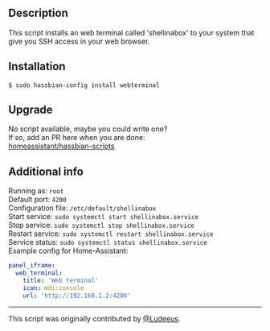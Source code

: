 ## Description
This script installs an web terminal called 'shellinabox' to your system that give you SSH access in your web browser.

## Installation
```
$ sudo hassbian-config install webterminal
```

## Upgrade
No script available, maybe you could write one?  
If so, add an PR here when you are done:  
[homeassistant/hassbian-scripts](https://github.com/home-assistant/hassbian-scripts/pulls)

## Additional info
Running as: `root`  
Default port: `4200`  
Configuration file: `/etc/default/shellinabox`  
Start service: `sudo systemctl start shellinabox.service`  
Stop service: `sudo systemctl stop shellinabox.service`  
Restart service: `sudo systemctl restart shellinabox.service`  
Service status: `sudo systemctl status shellinabox.service`  
Example config for Home-Assistant:
```yaml
panel_iframe:
  web_terminal:
    title: 'Web terminal'
    icon: mdi:console
    url: 'http://192.168.1.2:4200'
```
***
This script was originally contributed by [@Ludeeus](https://github.com/ludeeus).
